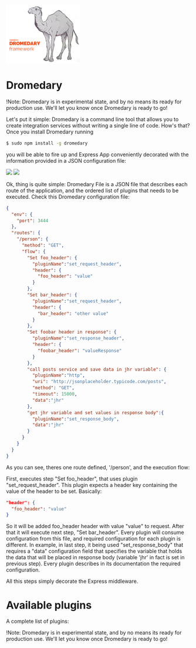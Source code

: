 <img src="https://raw.githubusercontent.com/randiantech/dromedary/master/docs/logo.png" width="200">

# Dromedary

!Note: Dromedary is in experimental state, and by no means its ready for production use. We'll let you know once Dromedary is ready to go!

Let's put it simple: Dromedary is a command line tool that allows you to create integration services without writing a single line of code.
How's that? Once you install Dromedary running

```bash
$ sudo npm install -g dromedary
```

you will be able to fire up and Express App conveniently decorated with the information provided in a JSON configuration file:


<img src="https://raw.githubusercontent.com/randiantech/dromedary/master/docs/dromedary_diag1.png">


<img src="https://33.media.tumblr.com/303a1e93a2fc8535e78adc88759794f9/tumblr_nuwn12D2FN1u60o27o1_250.gif">


Ok, thing is quite simple: Dromedary File is a JSON file that describes each route of the application, and the ordered list of plugins that needs to be executed. Check this Dromedary configuration file:


```json
{
  "env": {
    "port": 3444
  },
  "routes": {
    "/person": {
      "method": "GET",
      "flow": {
        "Set foo_header": {
          "pluginName":"set_request_header",
          "header": {
            "foo_header": "value"
          }
        },
        "Set bar_header": {
          "pluginName":"set_request_header",
          "header": {
            "bar_header": "other value"
          }
        },
        "Set foobar header in response": {
          "pluginName":"set_response_header",
          "header": {
            "foobar_header": "valueResponse"
          }
        },
        "call posts service and save data in jhr variable": {
          "pluginName":"http",
          "uri": "http://jsonplaceholder.typicode.com/posts",
          "method": "GET",
          "timeout": 15000,
          "data":"jhr"
        },
        "get jhr variable and set values in response body":{
          "pluginName":"set_response_body",
          "data":"jhr"
        }
      }
    }
  }
}
```

As you can see, theres one route defined, '/person', and the execution flow: 

First, executes step "Set foo_header", that uses plugin "set_request_header". This plugin expects a header key containing the value of the header to be set. Basically: 


```json
"header": {
  "foo_header": "value"
}
```

So it will be added foo_header header with value "value" to request.
After that it will execute next step, "Set bar_header".
Every plugin will consume configuration from this file, and required configuration for each plugin is different. In example, in last step, it being used "set_response_body" that requires a "data" configuration field that specifies the variable that holds the data that will be placed in response body (variable 'jhr' in fact is set in previous step).
Every plugin describes in its documentation the required configuration.

All this steps simply decorate the Express middleware.


# Available plugins

A complete list of plugins:



!Note: Dromedary is in experimental state, and by no means its ready for production use. We'll let you know once Dromedary is ready to go!


